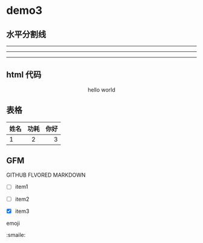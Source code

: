 # demo3

## 水平分割线

---

***

___


## html 代码

<p align = "center" >hello world</p>


## 表格

|姓名|功耗|你好|
|----  |:----:|----:|
|1|2|3|


## GFM 
GITHUB FLVORED MARKDOWN

- [ ] item1
- [ ] item2
- [x] item3



emoji

  :smaile:
